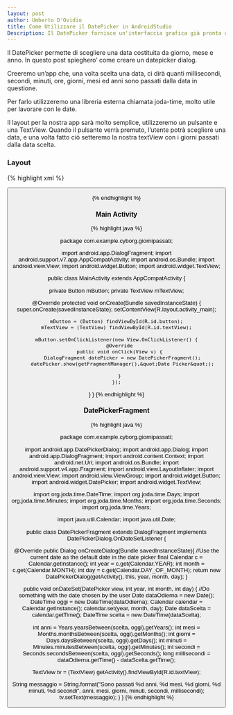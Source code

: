 ```yaml
---
layout: post
author: Umberto D'Ovidio
title: Come Utilizzare il DatePicker in AndroidStudio
Description: Il DatePicker fornisce un'interfaccia grafica già pronta che gli utenti possono utilizzare per selezionare una data. In questo tutorial spiego brevemente come utilizzarlo, avvalendoci anche della libreria joda-time.
---
```

Il DatePicker permette di scegliere una data costituita da giorno, mese e anno.
In questo post spieghero’ come creare un datepicker dialog.
<!-- more -->

Creeremo un’app che, una volta scelta una data, ci dirà quanti millisecondi,
secondi, minuti, ore, giorni, mesi ed anni sono passati dalla data in questione.

Per farlo utilizzeremo una libreria esterna chiamata joda-time, molto utile
per lavorare con le date.

Il layout per la nostra app sarà molto semplice, utilizzeremo un pulsante e una
TextView. Quando il pulsante verrà premuto, l’utente potrà scegliere una data,
e una volta fatto ciò setteremo la nostra textView con i giorni passati dalla
data scelta.

### Layout

{% highlight xml %}
<?xml version="1.0" encoding="utf-8"?>
<RelativeLayout
xmlns:android="http://schemas.android.com/apk/res/android"
xmlns:tools="http://schemas.android.com/tools"
android:layout_width="match_parent"
android:layout_height="match_parent"
android:paddingBottom="@dimen/activity_vertical_margin"
android:paddingLeft="@dimen/activity_horizontal_margin"
android:paddingRight="@dimen/activity_horizontal_margin"
android:paddingTop="@dimen/activity_vertical_margin"
tools:context="com.example.cyborg.giornipassati.MainActivity">

  <Button
  android:layout_width="wrap_content"
  android:layout_height="wrap_content"
  android:text="Scegli una data!"
  android:id="@+id/button"
  android:layout_alignParentBottom="true"
  android:layout_centerHorizontal="true"/>

  <TextView
  android:layout_width="wrap_content"
  android:layout_height="wrap_content"
  android:id="@+id/textView"
  android:layout_centerVertical="true"
  android:layout_centerHorizontal="true"/>
</RelativeLayout>
{% endhighlight %}


### Main Activity

{% highlight java %}

package com.example.cyborg.giornipassati;

import android.app.DialogFragment;
import android.support.v7.app.AppCompatActivity;
import android.os.Bundle;
import android.view.View;
import android.widget.Button;
import android.widget.TextView;

public class MainActivity extends AppCompatActivity {

  private Button mButton;
  private TextView mTextView;

  @Override
  protected void onCreate(Bundle savedInstanceState) {
    super.onCreate(savedInstanceState);
    setContentView(R.layout.activity_main);

    mButton = (Button) findViewById(R.id.button);
    mTextView = (TextView) findViewById(R.id.textView);

    mButton.setOnClickListener(new View.OnClickListener() {
      @Override
      public void onClick(View v) {
        DialogFragment datePicker = new DatePickerFragment();
        datePicker.show(getFragmentManager(),&quot;Date Picker&quot;);

      }
    });
  }
}
{% endhighlight %}


### DatePickerFragment

{% highlight java %}

package com.example.cyborg.giornipassati;

import android.app.DatePickerDialog;
import android.app.Dialog;
import android.app.DialogFragment;
import android.content.Context;
import android.net.Uri;
import android.os.Bundle;
import android.support.v4.app.Fragment;
import android.view.LayoutInflater;
import android.view.View;
import android.view.ViewGroup;
import android.widget.Button;
import android.widget.DatePicker;
import android.widget.TextView;

import org.joda.time.DateTime;
import org.joda.time.Days;
import org.joda.time.Minutes;
import org.joda.time.Months;
import org.joda.time.Seconds;
import org.joda.time.Years;

import java.util.Calendar;
import java.util.Date;

public class DatePickerFragment extends DialogFragment implements DatePickerDialog.OnDateSetListener {

  @Override
  public Dialog onCreateDialog(Bundle savedInstanceState){
    //Use the current date as the default date in the date picker
    final Calendar c = Calendar.getInstance();
    int year = c.get(Calendar.YEAR);
    int month = c.get(Calendar.MONTH);
    int day = c.get(Calendar.DAY_OF_MONTH);
    return new DatePickerDialog(getActivity(), this, year, month, day);
  }

  public void onDateSet(DatePicker view, int year, int month, int day) {
  //Do something with the date chosen by the user
  Date dataOdierna = new Date();
  DateTime oggi = new DateTime(dataOdierna);
  Calendar calendar = Calendar.getInstance();
  calendar.set(year, month, day);
  Date dataScelta = calendar.getTime();
  DateTime scelta = new DateTime(dataScelta);

  int anni = Years.yearsBetween(scelta, oggi).getYears();
  int mesi = Months.monthsBetween(scelta, oggi).getMonths();
  int giorni = Days.daysBetween(scelta, oggi).getDays();
  int minuti = Minutes.minutesBetween(scelta, oggi).getMinutes();
  int secondi = Seconds.secondsBetween(scelta, oggi).getSeconds();
  long millisecondi = dataOdierna.getTime() - dataScelta.getTime();

  TextView tv = (TextView) getActivity().findViewById(R.id.textView);

  String messaggio = String.format("Sono passati %d anni, %d mesi, %d giorni, %d minuti,  %d secondi",
  anni,
  mesi,
  giorni,
  minuti,
  secondi,
  millisecondi);
  tv.setText(messaggio);
  }
}
{% endhighlight %}
